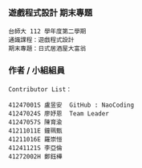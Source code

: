 ### 遊戲程式設計 期末專題 
```
台師大 112 學年度第二學期
通識課程：遊戲程式設計
期末專題：日式居酒屋大富翁
```

### 作者 / 小組組員
```
Contributor List：

41247001S 盧昱安  GitHub : NaoCoding
41247024S 廖妤恩  Team Leader
41247057S 陳育渝
41211011E 鐘珮甄
41211016E 羅崇愷
41241121S 李亞倫
41272002H 鄭鈺樺
```
